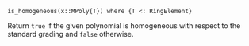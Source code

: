 ```
is_homogeneous(x::MPoly{T}) where {T <: RingElement}
```

Return `true` if the given polynomial is homogeneous with respect to the standard grading and `false` otherwise.
